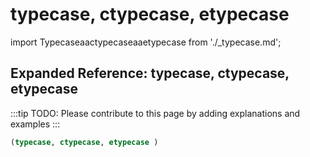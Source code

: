 # typecase, ctypecase, etypecase

import Typecaseaactypecaseaaetypecase from './_typecase.md';

<Typecaseaactypecaseaaetypecase />

## Expanded Reference: typecase, ctypecase, etypecase

:::tip
TODO: Please contribute to this page by adding explanations and examples
:::

```lisp
(typecase, ctypecase, etypecase )
```
